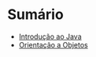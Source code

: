 # Sumário

* [Introdução ao Java](2019-01-23-java-introducao.md)
* [Orientação a Objetos](orientacao-a-objetos-com-java.md)

